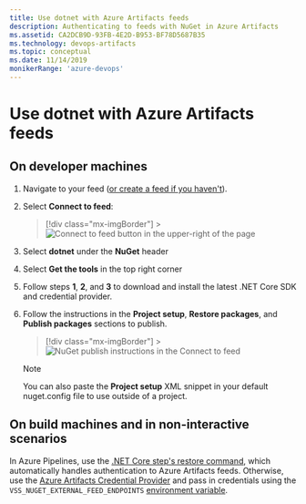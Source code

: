 ```yaml
---
title: Use dotnet with Azure Artifacts feeds
description: Authenticating to feeds with NuGet in Azure Artifacts
ms.assetid: CA2DCB9D-93FB-4E2D-B953-BF78D5687B35
ms.technology: devops-artifacts
ms.topic: conceptual
ms.date: 11/14/2019
monikerRange: 'azure-devops'
---
```


# Use dotnet with Azure Artifacts feeds

## On developer machines

1.  Navigate to your feed ([or create a feed if you haven't](../feeds/create-feed.md)).

2.  Select **Connect to feed**:

    > [!div class="mx-imgBorder"] > ![Connect to feed button in the upper-right of the page](../media/connect-to-feed-azure-devops-newnav.png)

3.  Select **dotnet** under the **NuGet** header

4.  Select **Get the tools** in the top right corner

5.  Follow steps **1**, **2**, and **3** to download and install the latest .NET Core SDK and credential provider.

6.  Follow the instructions in the **Project setup**, **Restore packages**, and **Publish packages** sections to publish.

    > [!div class="mx-imgBorder"] > ![NuGet publish instructions in the Connect to feed](../media/dotnet-azure-devops-newnav.png)

    > [!NOTE]
    > You can also paste the **Project setup** XML snippet in your default nuget.config file to use outside of a project.

## On build machines and in non-interactive scenarios

In Azure Pipelines, use the [.NET Core step's restore command](../../pipelines/tasks/build/dotnet-core-cli.md), which automatically handles authentication to Azure Artifacts feeds. Otherwise, use the [Azure Artifacts Credential Provider](https://github.com/Microsoft/artifacts-credprovider) and pass in credentials using the `VSS_NUGET_EXTERNAL_FEED_ENDPOINTS` [environment variable](https://github.com/Microsoft/artifacts-credprovider/blob/master/README.md#environment-variables).
